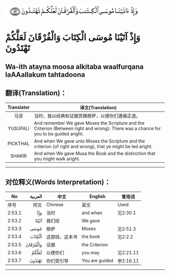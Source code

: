 ![002:053](images/002_053.gif)

#  وَإِذْ آتَيْنَا مُوسَى الْكِتَابَ وَالْفُرْقَانَ لَعَلَّكُمْ تَهْتَدُونَ 

## Wa-ith atayna moosa alkitaba waalfurqana laAAallakum tahtadoona

## 翻译(Translation)：

| Translator | 译文(Translation)                                            |
|:----------:| ------------------------------------------------------------ |
| 马坚       | 当时，我以经典和证据赏赐穆萨，以便你们遵循正道。             |
| YUSUFALI   | And remember We gave Moses the Scripture and the Criterion (Between right and wrong): There was a chance for you to be guided aright. |
| PICKTHAL   | And when We gave unto Moses the Scripture and the criterion (of right and wrong), that ye might be led aright. |
| SHAKIR     | And when We gave Musa the Book and the distinction that you might walk aright. |

---

## 对位释义(Words Interpretation)：

| No     |  العربية | 中文           | English        | 曾用词    |
| ------ | -------: | -------------- | -------------- | --------- |
| 序号   |     阿文 | Chinese        | 英文           | Used      |
| 2:53.1 |      وَإِذْ | 当时           | and when       | 见2:30.1  |
| 2:53.2 |    آتَيْنَا | 我们给         | We gave        |           |
| 2:53.3 |     مُوسَى | 穆萨           | Moses          | 见2:51.3  |
| 2:53.4 |   الْكِتَابَ | 这部经，这本书 | the book       | 见2:2.2   |
| 2:53.5 | وَالْفُرْقَانَ | 证据           | the Criterion  |           |
| 2:53.6 |    لَعَلَّكُمْ | 以便你们       | you may        | 见2:21.11 |
| 2:53.7 |   تَهْتَدُونَ | 你们受引导     | You are guided | 参2:16.11 |

---
